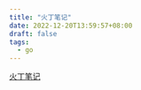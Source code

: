 ```yaml
---
title: "火丁笔记"
date: 2022-12-20T13:59:57+08:00
draft: false
tags:
  - go
---
```


[火丁笔记](https://huoding.com/)
